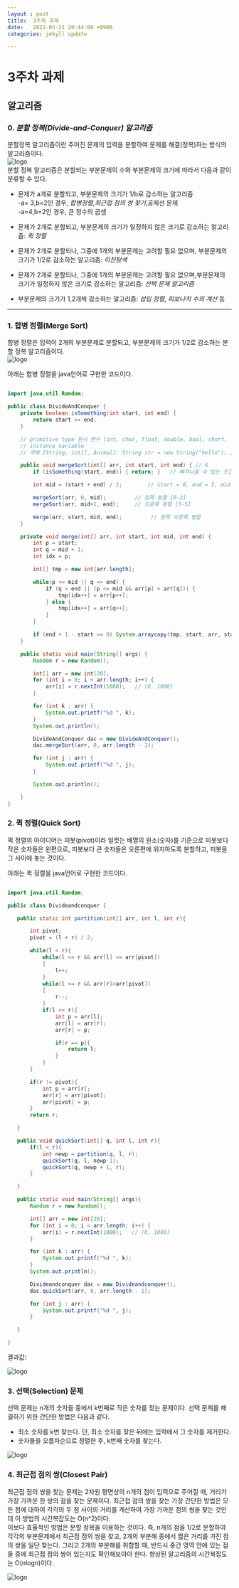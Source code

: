 ```yaml
---
layout : post
title:  3주차 과제
date:   2022-03-21 20:44:08 +0900
categories: jekyll update

---
```


# 3주차 과제

## 알고리즘

### 0. *분할 정복(Divide-and-Conquer) 알고리즘*     
분할정복 알고리즘이란 주어진 문제의 입력을 분할하여 문제를 해결(정복)하는 방식의 알고리즘이다.  
![logo](https://t1.daumcdn.net/cfile/tistory/222AA34554B13ACB12)    
분할 정복 알고리즘은 분할되는 부분문제의 수와 부분문제의 크기에 따라서 다음과 같이 분류할 수 있다.  
- 문제가 a개로 분할되고, 부분문제의 크기가 1/b로 감소하는 알고리즘  
-a= 3,b=2인 경우, *합병정렬*,*최근접 점의 쌍 찾기*,공제선 문제      
-a=4,b=2인 경우, 큰 정수의 곱셈     

- 문제가 2개로 분할되고, 부분문제의 크기가 일정하지 않은 크기로 감소하는 알고리즘: *퀵 정렬*   
- 문제가 2개로 분할되나, 그중에 1개의 부분문제는 고려할 필요 없으며, 부분문제의 크기가 1/2로 감소하는 알고리즘: *이진탐색*
- 문제가 2개로 분할되나, 그중에 1개의 부분문제는 고려할 필요 없으며,부분문제의 크기가 일정하지 않은 크기로 감소하는 알고리즘: *선택 문제 알고리즘*
- 부분문제의 크기가 1,2개씩 감소하는 알고리즘: *삽입 정렬*, *피보나치 수의 계산* 등

---

### 1. **합병 정렬(Merge Sort)**    

합병 정렬은 입력이 2개의 부분문제로 분할되고, 부분문제의 크기가 1/2로 감소하는 분할 정복 알고리즘이다.  
![logo](https://t1.daumcdn.net/cfile/tistory/263F8F4C562E4B7B36)     

아래는 합병 정렬을 java언어로 구현한 코드이다.

```java

import java.util.Random;

public class DivideAndConquer {
    private boolean isSomething(int start, int end) {
        return start >= end;
    }

    // primitive type 원시 변수 [int, char, float, double, bool, short, long]
    // instance variable
    // 객체 [String, int[], Animal]: String str = new String("hello"); //

    public void mergeSort(int[] arr, int start, int end) { // 6
        if (isSomething(start, end)) { return; }   // 빠져나올 수 있는 조건

        int mid = (start + end) / 2;        // start = 0, end = 5, mid = 2

        mergeSort(arr, 0, mid);         // 왼쪽 분할 [0-2]
        mergeSort(arr, mid+1, end);     // 오른쪽 분할 [3-5]

        merge(arr, start, mid, end);         // 왼쪽 오른쪽 병합
    }

    private void merge(int[] arr, int start, int mid, int end) {
        int p = start;
        int q = mid + 1;
        int idx = p;

        int[] tmp = new int[arr.length];

        while(p <= mid || q <= end) {
            if (q > end || (p <= mid && arr[p] < arr[q])) {
                tmp[idx++] = arr[p++];
            } else {
                tmp[idx++] = arr[q++];
            }
        }

        if (end + 1 - start >= 0) System.arraycopy(tmp, start, arr, start, end + 1 - start);
    }

    public static void main(String[] args) {
        Random r = new Random();

        int[] arr = new int[20];
        for (int i = 0; i < arr.length; i++) {
            arr[i] = r.nextInt(1000);   // (0, 1000]
        }

        for (int k : arr) {
            System.out.printf("%d ", k);
        }
        System.out.println();

        DivideAndConquer dac = new DivideAndConquer();
        dac.mergeSort(arr, 0, arr.length - 1);

        for (int j : arr) {
            System.out.printf("%d ", j);
        }

        System.out.println();

    }
}
```

### 2. **퀵 정렬(Quick Sort)**    

퀵 정렬의 아이디어는 피봇(pivot)이라 일컷는 배열의 원소(숫자)를 기준으로 피봇보다 작은 숫자들은 왼편으로, 피봇보다 큰 숫자들은 오른편에 위치하도록 분할하고, 피봇을 그 사이에 놓는 것이다.  

 아래는 퀵 정렬을 java언어로 구현한 코드이다.
 
 ```java

import java.util.Random;

public class Divideandconquer {

    public static int partition(int[] arr, int l, int r){

        int pivot;
        pivot = (l + r) / 2;

        while(l < r){
            while(l <= r && arr[l] <= arr[pivot])
            {
                l++;
            }
            while(l <= r && arr[r]>arr[pivot])
            {
                r--;
            }
            if(l <= r){
                int p = arr[l];
                arr[l] = arr[r];
                arr[r] = p;

                if(r == p){
                    return l;
                }
            }
        }

        if(r != pivot){
            int p = arr[r];
            arr[r] = arr[pivot];
            arr[pivot] = p;
        }
        return r;

    }

    public void quickSort(int[] q, int l, int r){
        if(l < r){
            int newp = partition(q, l, r);
            quickSort(q, l, newp-1);
            quickSort(q, newp + 1, r);
        }

    }

    public static void main(String[] args){
        Random r = new Random();

        int[] arr = new int[20];
        for (int i = 0; i < arr.length; i++) {
            arr[i] = r.nextInt(1000);   // (0, 1000]
        }

        for (int k : arr) {
            System.out.printf("%d ", k);
        }
        System.out.println();

        Divideandconquer dac = new Divideandconquer();
        dac.quickSort(arr, 0, arr.length - 1);

        for (int j : arr) {
            System.out.printf("%d ", j);
        }

    }

}
 ```
 결과값:

![logo](https://github.com/akizakic/akizakic.github.io/blob/main/%ED%80%B5%EC%86%94%ED%8A%B8%20%EA%B2%B0%EA%B3%BC%EA%B0%92.png?raw=true)


### 3. **선택(Selection) 문제**   

선택 문제는 n개의 숫자들 중에서 k번째로 작은 숫자를 찾는 문제이다.
선택 문제를 해결하기 위한 간단한 방법은 다음과 같다.    
- 최소 숫자를 k번 찾는다. 단, 최소 숫자를 찾은 뒤에는 입력에서 그 숫자를 제거한다.  
- 숫자들을 오름차순으로 정렬한 후, k번째 숫자를 찾는다.

![logo](https://gmlwjd9405.github.io/images/algorithm-selection-sort/selection-sort.png)


### 4. **최근접 점의 쌍(Closest Pair)**     

최근접 점의 쌍을 찾는 문제는 2차원 평면상의 n개의 점이 입력으로 주어질 때, 거리가 가장 가까운 한 쌍의 점을 찾는 문제이다. 최근접 점의 쌍을 찾는 가장 간단한 방법은 모든 점에 대하여 각각의 두 점 사이의 거리를 계산하여 가장 가까운 점의 쌍을 찾는 것인데 이 방법의 시간복잡도는 O(n^2)이다.    
이보다 효율적인 방법은 분할 정복을 이용하는 것이다. 즉, n개의 점을 1/2로 분할하여 각각의 부분문제에서 최근접 점의 쌍을 찾고, 2개의 부분해 중에서 짧은 거리를 가진 점의 쌍을 일단 찾는다. 그리고 2개의 부분해를 취합할 때, 반드시 중간 영역 안에 있는 점들 중에 최근접 점의 쌍이 있는지도 확인해보아야 한다. 향상된 알고리즘의 시간복잡도는 O(nlogn)이다.
   
![logo](https://img1.daumcdn.net/thumb/R1280x0/?scode=mtistory2&fname=https%3A%2F%2Fblog.kakaocdn.net%2Fdn%2FbpN8NR%2FbtrhzdaHpTo%2FUQr3VhR5NOyDcKNAuVTO41%2Fimg.png)


